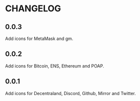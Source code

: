 # CHANGELOG

## 0.0.3

Add icons for MetaMask and gm.

## 0.0.2

Add icons for Bitcoin, ENS, Ethereum and POAP.

## 0.0.1

Add icons for Decentraland, Discord, Github, Mirror and Twitter.